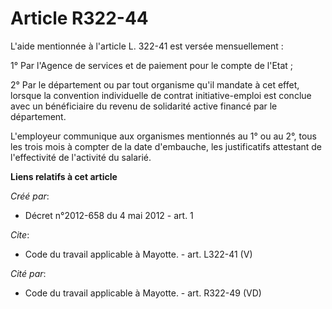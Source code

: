 # Article R322-44

L'aide mentionnée à l'article L. 322-41 est versée mensuellement : 

1° Par l'Agence de services et de paiement pour le compte de l'Etat ; 

2° Par le département ou par tout organisme qu'il mandate à cet effet, lorsque la convention individuelle de contrat
initiative-emploi est conclue avec un bénéficiaire du revenu de solidarité active financé par le département. 

L'employeur communique aux organismes mentionnés au 1° ou au 2°, tous les trois mois à compter de la date d'embauche, les
justificatifs attestant de l'effectivité de l'activité du salarié.

**Liens relatifs à cet article**

_Créé par_:

  - Décret n°2012-658 du 4 mai 2012 - art. 1

_Cite_:

  - Code du travail applicable à Mayotte. - art. L322-41 (V)

_Cité par_:

  - Code du travail applicable à Mayotte. - art. R322-49 (VD)
